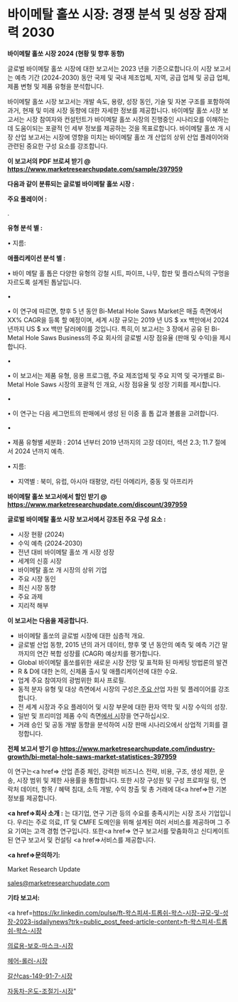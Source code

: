 # 바이메탈 홀쏘 시장: 경쟁 분석 및 성장 잠재력 2030

<strong>바이메탈 홀쏘 시장 2024 (현황 및 향후 동향)</strong>

글로벌 바이메탈 홀쏘 시장에 대한 보고서는 2023 년을 기준으로합니다.이 시장 보고서는 예측 기간 (2024-2030) 동안 국제 및 국내 제조업체, 지역, 공급 업체 및 공급 업체, 제품 변형 및 제품 유형을 분석합니다.

바이메탈 홀쏘 시장 보고서는 개발 속도, 용량, 성장 동인, 기술 및 자본 구조를 포함하여 과거, 현재 및 미래 시장 동향에 대한 자세한 정보를 제공합니다. 바이메탈 홀쏘 시장 보고서는 시장 참여자와 컨설턴트가 바이메탈 홀쏘 시장의 진행중인 시나리오를 이해하는 데 도움이되는 포괄적 인 세부 정보를 제공하는 것을 목표로합니다. 바이메탈 홀쏘 개 시장 산업 보고서는 시장에 영향을 미치는 바이메탈 홀쏘 개 산업의 상위 산업 플레이어와 관련된 중요한 구성 요소를 강조합니다.



<strong>이 보고서의 PDF 브로셔 받기 @ <a href=https://www.marketresearchupdate.com/sample/397959>https://www.marketresearchupdate.com/sample/397959</a></strong>



<strong>다음과 같이 분류되는 글로벌 바이메탈 홀쏘 시장 :</strong>



<strong>주요 플레이어 :</strong>

.



<strong>유형 분석 별 :</strong>

• 지름:



<strong>애플리케이션 분석 별 :</strong>

• 바이 메탈 홀 톱은 다양한 유형의 강철 시트, 파이프, 나무, 합판 및 플라스틱의 구멍을 자르도록 설계된 톱날입니다.

• 

• 이 연구에 따르면, 향후 5 년 동안 Bi-Metal Hole Saws Market은 매출 측면에서 XX% CAGR을 등록 할 예정이며, 세계 시장 규모는 2019 년 US $ xx 백만에서 2024 년까지 US $ xx 백만 달러에이를 것입니다. 특히,이 보고서는 3 장에서 공유 된 Bi-Metal Hole Saws Business의 주요 회사의 글로벌 시장 점유율 (판매 및 수익)을 제시합니다.

• 

• 이 보고서는 제품 유형, 응용 프로그램, 주요 제조업체 및 주요 지역 및 국가별로 Bi-Metal Hole Saws 시장의 포괄적 인 개요, 시장 점유율 및 성장 기회를 제시합니다.

• 

• 이 연구는 다음 세그먼트의 판매에서 생성 된 이중 홀 톱 값과 볼륨을 고려합니다.

• 

• 제품 유형별 세분화 : 2014 년부터 2019 년까지의 고장 데이터, 섹션 2.3; 11.7 절에서 2024 년까지 예측.

• 지름:

<ul>
  <li>지역별 : 북미, 유럽, 아시아 태평양, 라틴 아메리카, 중동 및 아프리카</li>
</ul>


<strong>바이메탈 홀쏘 보고서에서 할인 받기 @ <a href=https://www.marketresearchupdate.com/discount/397959>https://www.marketresearchupdate.com/discount/397959</a></strong>



<strong>글로벌 바이메탈 홀쏘 시장 보고서에서 강조된 주요 구성 요소 :</strong>
<ul>
  <li>시장 현황 (2024)</li>
  <li>수익 예측 (2024-2030)</li>
  <li>전년 대비 바이메탈 홀쏘 개 시장 성장</li>
  <li>세계의 신흥 시장</li>
  <li>바이메탈 홀쏘 개 시장의 상위 기업</li>
  <li>주요 시장 동인</li>
  <li>최신 시장 동향</li>
  <li>주요 과제</li>
  <li>지리적 해부</li>
</ul>


<strong>이 보고서는 다음을 제공합니다.</strong>
<ul>
  <li>바이메탈 홀쏘의 글로벌 시장에 대한 심층적 개요.</li>
  <li>글로벌 산업 동향, 2015 년의 과거 데이터, 향후 몇 년 동안의 예측 및 예측 기간 말까지의 연간 복합 성장률 (CAGR) 예상치를 평가합니다.</li>
  <li>Global 바이메탈 홀쏘를위한 새로운 시장 전망 및 표적화 된 마케팅 방법론의 발견</li>
  <li>R &amp; D에 대한 논의, 신제품 출시 및 애플리케이션에 대한 수요.</li>
  <li>업계 주요 참여자의 광범위한 회사 프로필.</li>
  <li>동적 분자 유형 및 대상 측면에서 시장의 구성은<a href=> 주요 산</a>업 자원 및 플레이어를 강조합니다.</li>
  <li>전 세계 시장과 주요 플레이어 및 시장 부문에 대한 환자 역학 및 시장 수익의 성장.</li>
  <li>일반 및 프리미엄 제품 수익 측면<a href=>에서 시</a>장을 연구하십시오.</li>
  <li>거래 승인 및 공동 개발 동향을 분석하여 시장 판매 시나리오에서 상업적 기회를 결정합니다.</li>
</ul>



<strong>전체 보고서 받기 @ <a href=https://www.marketresearchupdate.com/industry-growth/bi-metal-hole-saws-market-statistices-397959>https://www.marketresearchupdate.com/industry-growth/bi-metal-hole-saws-market-statistices-397959</a></strong>

이 연구는<a href=> 산업 존중</a> 체인, 강력한 비즈니스 전략, 비용, 구조, 생성 제한, 운송, 시장 범위 및 제한 사용률을 통합합니다. 또한 시장 구성원 및 구성 프로파일 링, 연락처 데이터, 항목 / 혜택 침대, 소득 개발, 수익 창출 및 총 거래에 대<a href=>한 기본 </a>정보를 제공합니다.



<strong><a href=>회사 소</a>개 :</strong>
는 대기업, 연구 기관 등의 수요를 충족시키는 시장 조사 기업입니다. 우리는 주로 의료, IT 및 CMFE 도메인을 위해 설계된 여러 서비스를 제공하며 그 주요 기여는 고객 경험 연구입니다. 또한<a href=> 연구 보</a>고서를 맞춤화하고 신디케이트 된 연구 보고서 및 컨설팅 <a href=>서비스</a>를 제공합니다.



<strong><a href=>문의하기:</a></strong>

Market Research Update

sales@marketresearchupdate.com



<strong>기타 보고서:</strong>

<a href=https://kr.linkedin.com/pulse/ft-왁스피셔-트롭쉬-왁스-시장-규모-및-성장-2023-isdailynews?trk=public_post_feed-article-content>ft-왁스피셔-트롭쉬-왁스-시장</a>

<a href=https://www.linkedin.com/pulse/의료용-보호-마스크-시장-진입-전략-및-위험-평가2029년-isdailynews-ubvif/>의료용-보호-마스크-시장</a>

<a href=https://www.linkedin.com/pulse/헤어-롤러-시장-현재-및-미래-성장-2029-survey-spotlight-pro-24-analysis-sn9ef/>헤어-롤러-시장</a>

<a href=https://www.linkedin.com/pulse/갈산cas-149-91-7-시장-동향-및-성장-전망-analytics-avenue-adventures-24-ana-ggnrf/>갈산cas-149-91-7-시장</a>

<a href=https://www.linkedin.com/pulse/자동차-온도-조절기-시장-진입-전략-및-위험-평가2030년-consumer-connection-chronicles-24--gb6kc/>자동차-온도-조절기-시장</a>"
